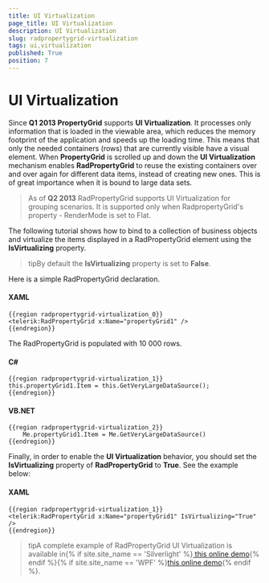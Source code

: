```yaml
---
title: UI Virtualization
page_title: UI Virtualization
description: UI Virtualization
slug: radpropertygrid-virtualization
tags: ui,virtualization
published: True
position: 7
---
```


# UI Virtualization



Since __Q1 2013 PropertyGrid__ supports __UI Virtualization__. It processes only information that is loaded in the viewable area, which reduces the memory footprint of the application and speeds up the loading time. This means that only the needed containers (rows) that are currently visible have a visual element. When __PropertyGrid__ is scrolled up and down the __UI Virtualization__ mechanism enables __RadPropertyGrid__ to reuse the existing containers over and over again for different data items, instead of creating new ones. This is of great importance when it is bound to large data sets.
      

> As of __Q2 2013__ RadPropertyGrid supports UI Virtualization for grouping scenarios. It is supported only when RadpropertyGrid's property - RenderMode is set to Flat.
      

The following tutorial shows how to bind to a collection of business objects and virtualize the items displayed in a RadPropertyGrid element using the __IsVirtualizing__ property.
      

>tipBy default the __IsVirtualizing__ property is set to __False__.
      

Here is a simple RadPropertyGrid declaration.

#### __XAML__

	{{region radpropertygrid-virtualization_0}}
	<telerik:RadPropertyGrid x:Name="propertyGrid1" />
	{{endregion}}



The RadPropertyGrid is populated with 10 000 rows.

#### __C#__

	{{region radpropertygrid-virtualization_1}}
	this.propertyGrid1.Item = this.GetVeryLargeDataSource();
	{{endregion}}



#### __VB.NET__

	{{region radpropertygrid-virtualization_2}}
	    Me.propertyGrid1.Item = Me.GetVeryLargeDataSource()
	{{endregion}}



Finally, in order to enable the __UI Virtualization__ behavior, you should set the __IsVirtualizing__ property of __RadPropertyGrid__ to __True__. See the example below:
      

#### __XAML__

	{{region radpropertygrid-virtualization_1}}
	<telerik:RadPropertyGrid x:Name="propertyGrid1" IsVirtualizing="True" />
	{{endregion}}



>tipA complete example of RadPropertyGrid UI Virtualization is available in{% if site.site_name == 'Silverlight' %}[ this online demo](http://demos.telerik.com/silverlight/#PropertyGrid/Virtualization){% endif %}{% if site.site_name == 'WPF' %}[this online demo](http://demos.telerik.com/wpf/#PropertyGrid/Virtualization){% endif %}.
      